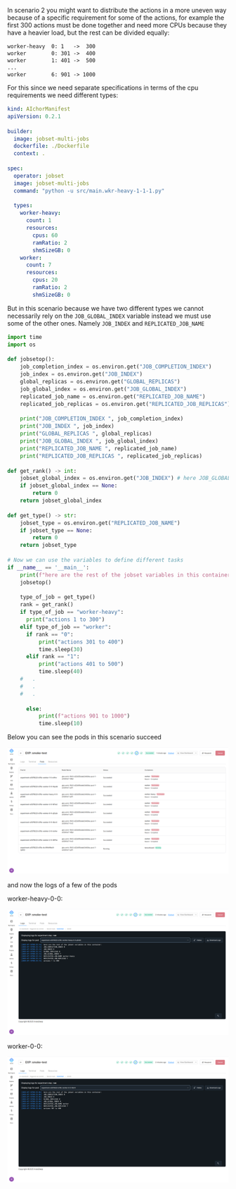 In scenario 2 you might want to distribute the actions in a more uneven way because of a specific requirement for some of the actions, for example the first 300 actions must be done together and need more CPUs because they have a heavier load, but the rest can be divided equally:

```
worker-heavy  0: 1   ->  300
worker        0: 301 ->  400
worker        1: 401 ->  500
...
worker        6: 901 -> 1000
```

For this since we need separate specifications in terms of the cpu requirements we need different types:

```yaml
kind: AIchorManifest
apiVersion: 0.2.1

builder:
  image: jobset-multi-jobs
  dockerfile: ./Dockerfile
  context: .

spec:
  operator: jobset
  image: jobset-multi-jobs
  command: "python -u src/main.wkr-heavy-1-1-1.py"

  types:
    worker-heavy:
      count: 1
      resources:
        cpus: 60
        ramRatio: 2
        shmSizeGB: 0
    worker:
      count: 7
      resources:
        cpus: 20
        ramRatio: 2
        shmSizeGB: 0
```
But in this scenario because we have two different types we cannot necessarily rely on the `JOB_GLOBAL_INDEX` variable instead we must use some of the other ones. Namely `JOB_INDEX` and `REPLICATED_JOB_NAME`

```python
import time
import os

def jobsetop():
    job_completion_index = os.environ.get("JOB_COMPLETION_INDEX")
    job_index = os.environ.get("JOB_INDEX")
    global_replicas = os.environ.get("GLOBAL_REPLICAS")
    job_global_index = os.environ.get("JOB_GLOBAL_INDEX")
    replicated_job_name = os.environ.get("REPLICATED_JOB_NAME")
    replicated_job_replicas = os.environ.get("REPLICATED_JOB_REPLICAS")

    print("JOB_COMPLETION_INDEX ", job_completion_index)
    print("JOB_INDEX ", job_index)
    print("GLOBAL_REPLICAS ", global_replicas)
    print("JOB_GLOBAL_INDEX ", job_global_index)
    print("REPLICATED_JOB_NAME ", replicated_job_name)
    print("REPLICATED_JOB_REPLICAS ", replicated_job_replicas)

def get_rank() -> int:
    jobset_global_index = os.environ.get("JOB_INDEX") # here JOB_GLOBAL_INDEX can NOT be used in this scenario
    if jobset_global_index == None:
        return 0
    return jobset_global_index

def get_type() -> str:
    jobset_type = os.environ.get("REPLICATED_JOB_NAME")
    if jobset_type == None:
        return 0
    return jobset_type

# Now we can use the variables to define different tasks
if __name__ == '__main__':
    print(f"here are the rest of the jobset variables in this container:")
    jobsetop()

    type_of_job = get_type()
    rank = get_rank()
    if type_of_job == "worker-heavy":
      print("actions 1 to 300")
    elif type_of_job == "worker":
      if rank == "0":
          print("actions 301 to 400")
          time.sleep(30)
      elif rank == "1":
          print("actions 401 to 500")
          time.sleep(40)
    #   .
    #   .
    #   .

      else:
          print(f"actions 901 to 1000")
          time.sleep(10)
```
Below you can see the pods in this scenario succeed

![Pod list](screenshots/scenario2-pods.png)

and now the logs of a few of the pods

worker-heavy-0-0:

![worker-heavy-0-0](screenshots/scenario2-0-0.png)

worker-0-0:

![worker-0-0](screenshots/scenario2-1-0.png)
